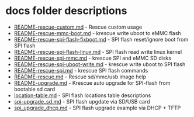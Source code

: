 # docs folder descriptions

+ [README-rescue-custom.md](README-rescue-custom.md) - Rescue custom usage
+ [README-rescue-mmc-boot.md](README-rescue-mmc-boot.md) - krescue write uboot to eMMC flash
+ [README-rescue-spi-flash-fixboot.md](README-rescue-spi-flash-fixboot.md) - SPI flash reset/ignore boot from SPI flash
+ [README-rescue-spi-flash-linux.md](README-rescue-spi-flash-linux.md) - SPI flash read write linux kernel
+ [README-rescue-spi-mmc.md](README-rescue-spi-mmc.md) - krescue SPI and eMMC SD disks
+ [README-rescue-spi-uboot-write.md](README-rescue-spi-uboot-write.md) - krescue write uboot to SPI flash
+ [README-rescue-spi.md](README-rescue-spi.md) - krescue SPI flash commands
+ [README-rescue.md](README-rescue.md) - Rescue sd/mmc/usb image help
+ [README-upgrade.md](README-upgrade.md) - Krescue auto upgrade for SPI-flash from bootable sd card
+ [location-table.md](location-table.md) - SPI flash locations table descriptions
+ [spi-upgrade_sd.md](spi-upgrade_sd.md) - SPI flash upgdate via SD/USB card
+ [spi_upgrade_dhcp.md](spi_upgrade_dhcp.md) - SPI flash upgrade example via DHCP + TFTP
